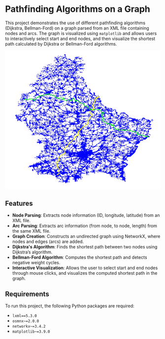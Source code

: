 # Pathfinding Algorithms on a Graph

This project demonstrates the use of different pathfinding algorithms (Dijkstra, Bellman-Ford) on a graph parsed from an XML file containing nodes and arcs. The graph is visualized using `matplotlib` and allows users to interactively select start and end nodes, and then visualize the shortest path calculated by Dijkstra or Bellman-Ford algorithms.

![Map Image](images/map.png)

## Features

- **Node Parsing**: Extracts node information (ID, longitude, latitude) from an XML file.
- **Arc Parsing**: Extracts arc information (from node, to node, length) from the same XML file.
- **Graph Creation**: Constructs an undirected graph using NetworkX, where nodes and edges (arcs) are added.
- **Dijkstra's Algorithm**: Finds the shortest path between two nodes using Dijkstra’s algorithm.
- **Bellman-Ford Algorithm**: Computes the shortest path and detects negative weight cycles.
- **Interactive Visualization**: Allows the user to select start and end nodes through mouse clicks, and visualizes the computed shortest path in the graph.

## Requirements

To run this project, the following Python packages are required:

- `lxml==5.3.0`
- `osmnx~=2.0.0`
- `networkx~=3.4.2`
- `matplotlib~=3.9.0`
